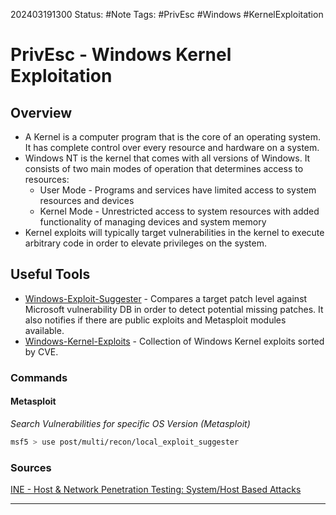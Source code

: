 202403191300
Status: #Note
Tags: #PrivEsc #Windows #KernelExploitation

# PrivEsc - Windows Kernel Exploitation

## Overview
- A Kernel is a computer program that is the core of an operating system. It has complete control over every resource and hardware on a system.
- Windows NT is the kernel that comes with all versions of Windows. It consists of two main modes of operation that determines access to resources:
    - User Mode - Programs and services have limited access to system resources and devices
    - Kernel Mode - Unrestricted access to system resources with added functionality of managing devices and system memory
- Kernel exploits will typically target vulnerabilities in the kernel to execute arbitrary code in order to elevate privileges on the system.

## Useful Tools
- [Windows-Exploit-Suggester](https://github.com/AonCyberLabs/Windows-Exploit-Suggester) - Compares a target patch level against Microsoft vulnerability DB in order to detect potential missing patches. It also notifies if there are public exploits and Metasploit modules available.
- [Windows-Kernel-Exploits](https://github.com/SecWiki/windows-kernel-exploits) - Collection of Windows Kernel exploits sorted by CVE.


### Commands
#### Metasploit
*Search Vulnerabilities for specific OS Version (Metasploit)*
```bash
msf5 > use post/multi/recon/local_exploit_suggester
```






### Sources
[INE - Host & Network Penetration Testing: System/Host Based Attacks](https://my.ine.com/CyberSecurity/courses/67c3945f/host-network-penetration-testing-systemhost-based-attacks)

****

